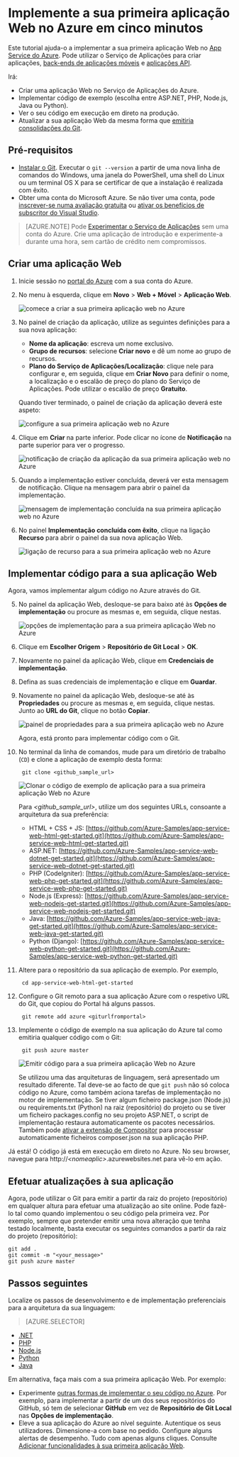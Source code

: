 <properties 
    pageTitle="Implemente a sua primeira aplicação Web para o Azure em cinco minutos | Microsoft Azure" 
    description="Saiba como é fácil executar aplicações Web no Serviço de Aplicações ao implementar uma aplicação de exemplo. Comece a programar verdadeiramente em pouco tempo e a ver resultados imediatos." 
    services="app-service\web"
    documentationCenter=""
    authors="cephalin"
    manager="wpickett"
    editor=""
/>

<tags
    ms.service="app-service-web"
    ms.workload="web"
    ms.tgt_pltfrm="na"
    ms.devlang="na"
    ms.topic="hero-article"
    ms.date="09/09/2016" 
    ms.author="cephalin"
/>
    

# Implemente a sua primeira aplicação Web no Azure em cinco minutos

Este tutorial ajuda-o a implementar a sua primeira aplicação Web no [App Service do Azure](../app-service/app-service-value-prop-what-is.md).
Pode utilizar o Serviço de Aplicações para criar aplicações, [back-ends de aplicações móveis](/documentation/learning-paths/appservice-mobileapps/) e [aplicações API](../app-service-api/app-service-api-apps-why-best-platform.md).

Irá: 

- Criar uma aplicação Web no Serviço de Aplicações do Azure.
- Implementar código de exemplo (escolha entre ASP.NET, PHP, Node.js, Java ou Python).
- Ver o seu código em execução em direto na produção.
- Atualizar a sua aplicação Web da mesma forma que [emitiria consolidações do Git](https://git-scm.com/docs/git-push).

## Pré-requisitos

- [Instalar o Git](http://www.git-scm.com/downloads). Executar o `git --version` a partir de uma nova linha de comandos do Windows, uma janela do PowerShell, uma shell do Linux ou um terminal OS X para se certificar de que a instalação é realizada com êxito.
- Obter uma conta do Microsoft Azure. Se não tiver uma conta, pode [inscrever-se numa avaliação gratuita](/pricing/free-trial/?WT.mc_id=A261C142F) ou [ativar os benefícios de subscritor do Visual Studio](/pricing/member-offers/msdn-benefits-details/?WT.mc_id=A261C142F).

>[AZURE.NOTE] Pode [Experimentar o Serviço de Aplicações](http://go.microsoft.com/fwlink/?LinkId=523751) sem uma conta do Azure. Crie uma aplicação de introdução e experimente-a durante uma hora, sem cartão de crédito nem compromissos.

<a name="create"></a>
## Criar uma aplicação Web

1. Inicie sessão no [portal do Azure](https://portal.azure.com) com a sua conta do Azure.

2. No menu à esquerda, clique em **Novo** > **Web + Móvel** > **Aplicação Web**.

    ![comece a criar a sua primeira aplicação web no Azure](./media/app-service-web-get-started/create-web-app-portal.png)

3. No painel de criação da aplicação, utilize as seguintes definições para a sua nova aplicação:

    - **Nome da aplicação**: escreva um nome exclusivo.
    - **Grupo de recursos**: selecione **Criar novo** e dê um nome ao grupo de recursos.
    - **Plano do Serviço de Aplicações/Localização**: clique nele para configurar e, em seguida, clique em **Criar Novo** para definir o nome, a localização e o escalão de preço do plano do Serviço de Aplicações. Pode utilizar o escalão de preço **Gratuito**.

    Quando tiver terminado, o painel de criação da aplicação deverá este aspeto:

    ![configure a sua primeira aplicação web no Azure](./media/app-service-web-get-started/create-web-app-settings.png)

3. Clique em **Criar** na parte inferior. Pode clicar no ícone de **Notificação** na parte superior para ver o progresso.

    ![notificação de criação da aplicação da sua primeira aplicação web no Azure](./media/app-service-web-get-started/create-web-app-started.png)

4. Quando a implementação estiver concluída, deverá ver esta mensagem de notificação. Clique na mensagem para abrir o painel da implementação.

    ![mensagem de implementação concluída na sua primeira aplicação web no Azure](./media/app-service-web-get-started/create-web-app-finished.png)

5. No painel **Implementação concluída com êxito**, clique na ligação **Recurso** para abrir o painel da sua nova aplicação Web.

    ![ligação de recurso para a sua primeira aplicação web no Azure](./media/app-service-web-get-started/create-web-app-resource.png)

## Implementar código para a sua aplicação Web

Agora, vamos implementar algum código no Azure através do Git.

5. No painel da aplicação Web, desloque-se para baixo até às **Opções de implementação** ou procure as mesmas e, em seguida, clique nestas. 

    ![opções de implementação para a sua primeira aplicação Web no Azure](./media/app-service-web-get-started/deploy-web-app-deployment-options.png)

6. Clique em **Escolher Origem** > **Repositório de Git Local** > **OK**.

7. Novamente no painel da aplicação Web, clique em **Credenciais de implementação**.

8. Defina as suas credenciais de implementação e clique em **Guardar**.

7. Novamente no painel da aplicação Web, desloque-se até às **Propriedades** ou procure as mesmas e, em seguida, clique nestas. Junto ao **URL do Git**, clique no botão **Copiar**.

    ![painel de propriedades para a sua primeira aplicação web no Azure](./media/app-service-web-get-started/deploy-web-app-properties.png)

    Agora, está pronto para implementar código com o Git.

1. No terminal da linha de comandos, mude para um diretório de trabalho (`CD`) e clone a aplicação de exemplo desta forma:

        git clone <github_sample_url>

    ![Clonar o código de exemplo de aplicação para a sua primeira aplicação Web no Azure](./media/app-service-web-get-started/html-git-clone.png)

    Para *&lt;github_sample_url>*, utilize um dos seguintes URLs, consoante a arquitetura da sua preferência:

    - HTML + CSS + JS: [https://github.com/Azure-Samples/app-service-web-html-get-started.git](https://github.com/Azure-Samples/app-service-web-html-get-started.git)
    - ASP.NET: [https://github.com/Azure-Samples/app-service-web-dotnet-get-started.git](https://github.com/Azure-Samples/app-service-web-dotnet-get-started.git)
    - PHP (CodeIgniter): [https://github.com/Azure-Samples/app-service-web-php-get-started.git](https://github.com/Azure-Samples/app-service-web-php-get-started.git)
    - Node.js (Express): [https://github.com/Azure-Samples/app-service-web-nodejs-get-started.git](https://github.com/Azure-Samples/app-service-web-nodejs-get-started.git)
    - Java: [https://github.com/Azure-Samples/app-service-web-java-get-started.git](https://github.com/Azure-Samples/app-service-web-java-get-started.git)
    - Python (Django): [https://github.com/Azure-Samples/app-service-web-python-get-started.git](https://github.com/Azure-Samples/app-service-web-python-get-started.git)

2. Altere para o repositório da sua aplicação de exemplo. Por exemplo, 

        cd app-service-web-html-get-started

3. Configure o Git remoto para a sua aplicação Azure com o respetivo URL do Git, que copiou do Portal há alguns passos.

        git remote add azure <giturlfromportal>

4. Implemente o código de exemplo na sua aplicação do Azure tal como emitiria qualquer código com o Git:

        git push azure master

    ![Emitir código para a sua primeira aplicação Web no Azure](./media/app-service-web-get-started/html-git-push.png)    

    Se utilizou uma das arquiteturas de linguagem, será apresentado um resultado diferente. Tal deve-se ao facto de que `git push` não só coloca código no Azure, como também aciona tarefas de implementação no motor de implementação. Se tiver algum ficheiro package.json (Node.js) ou requirements.txt (Python) na raiz (repositório) do projeto ou se tiver um ficheiro packages.config no seu projeto ASP.NET, o script de implementação restaura automaticamente os pacotes necessários. Também pode [ativar a extensão de Compositor](web-sites-php-mysql-deploy-use-git.md#composer) para processar automaticamente ficheiros composer.json na sua aplicação PHP.

Já está! O código já está em execução em direto no Azure. No seu browser, navegue para http://*&lt;nomeaplic>*.azurewebsites.net para vê-lo em ação. 

## Efetuar atualizações à sua aplicação

Agora, pode utilizar o Git para emitir a partir da raiz do projeto (repositório) em qualquer altura para efetuar uma atualização ao site online. Pode fazê-lo tal como quando implementou o seu código pela primeira vez. Por exemplo, sempre que pretender emitir uma nova alteração que tenha testado localmente, basta executar os seguintes comandos a partir da raiz do projeto (repositório):

    git add .
    git commit -m "<your_message>"
    git push azure master

## Passos seguintes

Localize os passos de desenvolvimento e de implementação preferenciais para a arquitetura da sua linguagem:

> [AZURE.SELECTOR]
- [.NET](web-sites-dotnet-get-started.md)
- [PHP](app-service-web-php-get-started.md)
- [Node.js](app-service-web-nodejs-get-started.md)
- [Python](web-sites-python-ptvs-django-mysql.md)
- [Java](web-sites-java-get-started.md)

Em alternativa, faça mais com a sua primeira aplicação Web. Por exemplo:

- Experimente [outras formas de implementar o seu código no Azure](../app-service-web/web-sites-deploy.md). Por exemplo, para implementar a partir de um dos seus repositórios do GitHub, só tem de selecionar **GitHub** em vez de **Repositório de Git Local** nas **Opções de implementação**.
- Eleve a sua aplicação do Azure ao nível seguinte. Autentique os seus utilizadores. Dimensione-a com base no pedido. Configure alguns alertas de desempenho. Tudo com apenas alguns cliques. Consulte [Adicionar funcionalidades à sua primeira aplicação Web](app-service-web-get-started-2.md).




<!--HONumber=Sep16_HO3-->


